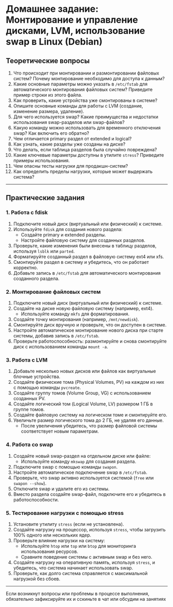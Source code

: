
# Домашнее задание: Монтирование и управление дисками, LVM, использование swap в Linux (Debian)

## Теоретические вопросы

1. Что происходит при монтировании и размонтировании файловых систем? Почему монтирование необходимо для доступа к данным?
2. Какие основные параметры можно указать в `/etc/fstab` для автоматического монтирования файловых систем? Приведите пример строки из этого файла.
3. Как проверить, какие устройства уже смонтированы в системе?
4. Опишите основные команды для работы с LVM (создание, изменение размера, удаление).
5. Для чего используется swap? Какие преимущества и недостатки использования swap-разделов или swap-файлов?
6. Какую команду можно использовать для временного отключения swap? Как включить его обратно?
7. Чем отличается primary раздел от extended и logical?
8. Как узнать, какие разделы уже созданы на диске?
9. Что делать, если таблица разделов была случайно повреждена?
10. Какие ключевые параметры доступны в утилите `stress`? Приведите примеры использования.
11. Чем опасны тесты нагрузки для продакшн-систем?
12. Как определить пределы нагрузки, которые может выдержать система?

---

## Практические задания

### 1. Работа с fdisk
1. Подключите новый диск (виртуальный или физический) к системе.
2. Используйте `fdisk` для создания нового раздела:
   - Создайте primary и extended разделы.
   - Настройте файловую систему для созданных разделов.
3. Проверьте, какие изменения были внесены в таблицу разделов, используя `lsblk` или `parted`.
4. Форматируйте созданный раздел в файловую систему ext4 или xfs.
5. Смонтируйте раздел в систему и убедитесь, что он работает корректно.
6. Добавьте запись в `/etc/fstab` для автоматического монтирования созданного раздела.

### 2. Монтирование файловых систем
1. Подключите новый диск (виртуальный или физический) к системе.
2. Создайте на диске новую файловую систему (например, ext4).
   - Используйте команду `mkfs` для форматирования.
3. Создайте точку монтирования (например, `/mnt/newdisk`).
4. Смонтируйте диск вручную и проверьте, что он доступен в системе.
5. Настройте автоматическое монтирование нового диска при старте системы, добавив запись в `/etc/fstab`.
6. Проверьте работоспособность: размонтируйте и снова смонтируйте диск с использованием команды `mount -a`.

### 3. Работа с LVM
1. Добавьте несколько новых дисков или файлов как виртуальные блочные устройства.
2. Создайте физические тома (Physical Volumes, PV) на каждом из них с помощью команды `pvcreate`.
3. Создайте группу томов (Volume Group, VG) с использованием созданных PV.
4. Создайте логический том (Logical Volume, LV) размером 1 ГБ в группе томов.
5. Создайте файловую систему на логическом томе и смонтируйте его.
6. Увеличьте размер логического тома до 2 ГБ, не удаляя его данные.
   - После увеличения убедитесь, что размер файловой системы соответствует новым параметрам.

### 4. Работа со swap
1. Создайте новый swap-раздел на отдельном диске или файле:
   - Используйте команду `mkswap` для создания раздела.
2. Подключите swap с помощью команды `swapon`.
3. Настройте автоматическое подключение swap в `/etc/fstab`.
4. Проверьте, что swap активно используется системой (`free` или `swapon --show`).
5. Отключите swap и удалите его из системы.
6. Вместо раздела создайте swap-файл, подключите его и убедитесь в работоспособности.

### 5. Тестирование нагрузки с помощью stress
1. Установите утилиту `stress` (если не установлена).
2. Создайте нагрузку на процессор, используя `stress`, чтобы загрузить 100% одного или нескольких ядер.
3. Проверьте влияние нагрузки на систему:
   - Используйте `htop` или `top` или `btop` для мониторинга использования ресурсов.
   - Сравните поведение системы с активным swap и без него.
4. Создайте нагрузку на оперативную память, используя `stress`, и убедитесь, что система начинает использовать swap.
5. Проверьте, как долго система справляется с максимальной нагрузкой без сбоев.

---

Если возникнут вопросы или проблемы в процессе выполнения, обязательно зафиксируйте их и сскиньте в чат или обсудим на занятиях
